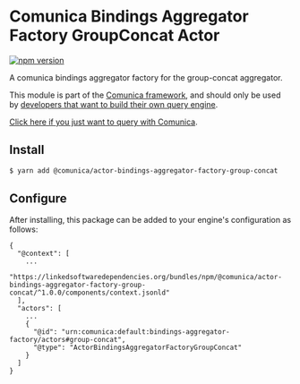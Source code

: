 # Comunica Bindings Aggregator Factory GroupConcat Actor

[![npm version](https://badge.fury.io/js/%40comunica%2Factor-bindings-aggregator-factory-group-concat.svg)](https://www.npmjs.com/package/@comunica/actor-bindings-aggregator-factory-group-concat)

A comunica bindings aggregator factory for the group-concat aggregator.

This module is part of the [Comunica framework](https://github.com/comunica/comunica),
and should only be used by [developers that want to build their own query engine](https://comunica.dev/docs/modify/).

[Click here if you just want to query with Comunica](https://comunica.dev/docs/query/).

## Install

```bash
$ yarn add @comunica/actor-bindings-aggregator-factory-group-concat
```

## Configure

After installing, this package can be added to your engine's configuration as follows:
```text
{
  "@context": [
    ...
    "https://linkedsoftwaredependencies.org/bundles/npm/@comunica/actor-bindings-aggregator-factory-group-concat/^1.0.0/components/context.jsonld"  
  ],
  "actors": [
    ...
    {
      "@id": "urn:comunica:default:bindings-aggregator-factory/actors#group-concat",
      "@type": "ActorBindingsAggregatorFactoryGroupConcat"
    }
  ]
}
```

